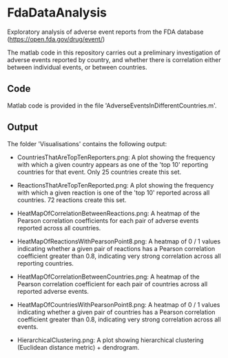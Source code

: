 # FdaDataAnalysis


Exploratory analysis of adverse event reports from the FDA database (https://open.fda.gov/drug/event/)

The matlab code in this repository carries out a preliminary investigation of adverse events reported by country, and whether there is correlation either between individual events, or between countries. 

## Code


Matlab code is provided in the file 'AdverseEventsInDifferentCountries.m'.


## Output 

The folder 'Visualisations' contains the following output:

* CountriesThatAreTopTenReporters.png: A plot showing the frequency with which a given country appears as one of the 'top 10' reporting countries for that event. Only 25 countries create this set. 

* ReactionsThatAreTopTenReported.png: A plot showing the frequency with which a given reaction is one of the 'top 10' reported across all countries. 72 reactions create this set. 

* HeatMapOfCorrelationBetweenReactions.png: A heatmap of the Pearson correlation coefficients for each pair of adverse events reported across all countries.

* HeatMapOfReactionsWithPearsonPoint8.png: A heatmap of 0 / 1 values indicating whether a given pair of reactions has a Pearson correlation coefficient greater than 0.8, indicating very strong correlation across all reporting countries. 

* HeatMapOfCorrelationBetweenCountries.png: A heatmap of the Pearson correlation coefficient for each pair of countries across all reported adverse events. 

* HeatMapOfCountriesWithPearsonPoint8.png: A heatmap of 0 / 1 values indicating whether a given pair of countries has a Pearson correlation coefficient greater than 0.8, indicating very strong correlation across all events. 

* HierarchicalClustering.png: A plot showing hierarchical clustering (Euclidean distance metric) + dendrogram. 
